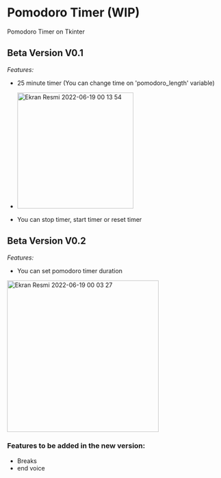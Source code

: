 # Pomodoro Timer (WIP)
Pomodoro Timer on Tkinter

<!---------------------------------------->

## Beta Version V0.1
_Features:_
- 25 minute timer (You can change time on 'pomodoro_length' variable)
- <img width="271" alt="Ekran Resmi 2022-06-19 00 13 54" src="https://user-images.githubusercontent.com/84154488/174457251-a8641b90-f5c8-464c-986d-0fdcc0bc4654.png">

- You can stop timer, start timer or reset timer

<!---------------------------------------->

## Beta Version V0.2
_Features:_
- You can set pomodoro timer duration 

<img width="354" alt="Ekran Resmi 2022-06-19 00 03 27" src="https://user-images.githubusercontent.com/84154488/174457205-3c0b4b93-a1c8-47af-8b1b-1f905bc15a6c.png">


### Features to be added in the new version:
- Breaks
- end voice
